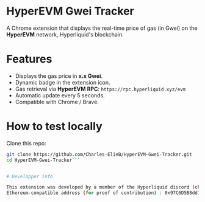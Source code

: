 # HyperEVM Gwei Tracker

A Chrome extension that displays the real-time price of gas (in Gwei) on the **HyperEVM** network, Hyperliquid's blockchain.


# Features

- Displays the gas price in **x.x Gwei**.
- Dynamic badge in the extension icon.
- Gas retrieval via **HyperEVM RPC**:
`https://rpc.hyperliquid.xyz/evm`
- Automatic update every 5 seconds.
- Compatible with Chrome / Brave.


# How to test locally

Clone this repo:
```bash
git clone https://github.com/Charles-ElieB/HyperEVM-Gwei-Tracker.git
cd HyperEVM-Gwei-Tracker```


# Developper info

This extension was developed by a member of the Hyperliquid discord (charleselie8706 aka EleonMusk)
Ethereum-compatible address (for proof of contribution) : 0x97C6D5B8dd11D05591b230642f9AA3B79080dDe7
